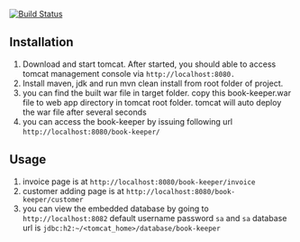 [![Build Status](https://travis-ci.org/laki88/book-keeper.svg?branch=master)](https://travis-ci.org/laki88/book-keeper)

## Installation

1. Download and start tomcat. After started, you should able to access tomcat management console via `http://localhost:8080.`
2. Install maven, jdk and run mvn clean install from root folder of project.
3. you can find the built war file in target folder. copy this book-keeper.war file to web app directory in tomcat root folder.
   tomcat will auto deploy the war file after several seconds
4. you can access the book-keeper by issuing following url
   `http://localhost:8080/book-keeper/`

## Usage
1. invoice page is at
`http://localhost:8080/book-keeper/invoice`
2. customer adding page is at
`http://localhost:8080/book-keeper/customer`
3. you can view the embedded database by going to
`http://localhost:8082` default username password `sa` and `sa` database url is `jdbc:h2:~/<tomcat_home>/database/book-keeper`